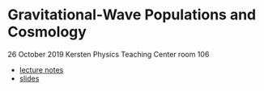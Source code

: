 # Gravitational-Wave Populations and Cosmology

26 October 2019
Kersten Physics Teaching Center room 106

 * [lecture notes](lecture5-notes.pdf)
 * [slides](lecture5-slides.pdf)
